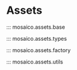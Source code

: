 # Assets

::: mosaico.assets.base

::: mosaico.assets.types

::: mosaico.assets.factory

::: mosaico.assets.utils
